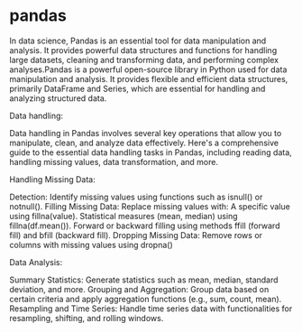 # pandas
In data science, Pandas is an essential tool for data manipulation and analysis. It provides powerful data structures and functions for handling large datasets, cleaning and transforming data, and performing complex analyses.Pandas is a powerful open-source library in Python used for data manipulation and analysis. It provides flexible and efficient data structures, primarily DataFrame and Series, which are essential for handling and analyzing structured data.

Data handling:

Data handling in Pandas involves several key operations that allow you to manipulate, clean, and analyze data effectively. Here's a comprehensive guide to the essential data handling tasks in Pandas, including reading data, handling missing values, data transformation, and more.


Handling Missing Data:

Detection: Identify missing values using functions such as isnull() or notnull().
Filling Missing Data: Replace missing values with:
A specific value using fillna(value).
Statistical measures (mean, median) using fillna(df.mean()).
Forward or backward filling using methods ffill (forward fill) and bfill (backward fill).
Dropping Missing Data: Remove rows or columns with missing values using dropna()


Data Analysis:

Summary Statistics: Generate statistics such as mean, median, standard deviation, and more.
Grouping and Aggregation: Group data based on certain criteria and apply aggregation functions (e.g., sum, count, mean).
Resampling and Time Series: Handle time series data with functionalities for resampling, shifting, and rolling windows.
